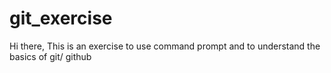 # git_exercise
Hi there,
This is an exercise to use command prompt and to understand the basics of git/ github
